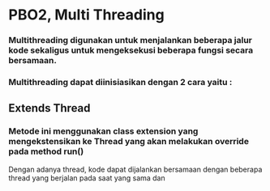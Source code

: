 # PBO2, Multi Threading

### Multithreading digunakan untuk menjalankan beberapa jalur kode sekaligus untuk mengeksekusi beberapa fungsi secara bersamaan.

### Multithreading dapat diinisiasikan dengan 2 cara yaitu :

## Extends Thread
### Metode ini menggunakan class extension yang mengekstensikan ke Thread yang akan melakukan override pada method run()
Dengan adanya thread, kode dapat dijalankan bersamaan dengan beberapa thread yang berjalan pada saat yang sama dan 
